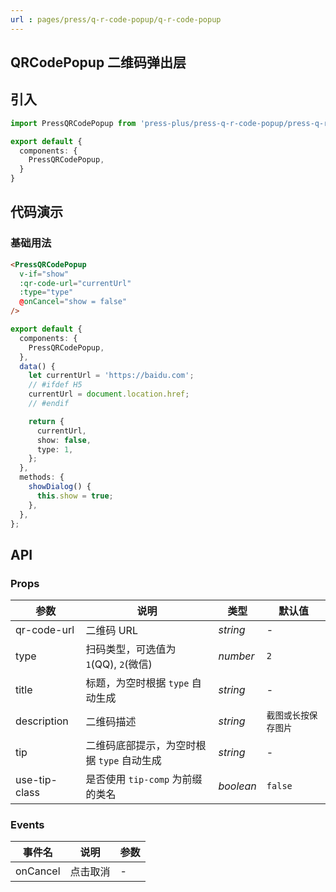 ```yaml
---
url : pages/press/q-r-code-popup/q-r-code-popup
---
```


## QRCodePopup 二维码弹出层


## 引入

```ts
import PressQRCodePopup from 'press-plus/press-q-r-code-popup/press-q-r-code-popup';

export default {
  components: {
    PressQRCodePopup,
  }
}
```

## 代码演示

### 基础用法

```html
<PressQRCodePopup
  v-if="show"
  :qr-code-url="currentUrl"
  :type="type"
  @onCancel="show = false"
/>
```

```ts
export default {
  components: {
    PressQRCodePopup,
  },
  data() {
    let currentUrl = 'https://baidu.com';
    // #ifdef H5
    currentUrl = document.location.href;
    // #endif

    return {
      currentUrl,
      show: false,
      type: 1,
    };
  },
  methods: {
    showDialog() {
      this.show = true;
    },
  },
};
```

## API

### Props

| 参数          | 说明                                       | 类型      | 默认值               |
| ------------- | ------------------------------------------ | --------- | -------------------- |
| qr-code-url   | 二维码 URL                                 | _string_  | -                    |
| type          | 扫码类型，可选值为 `1`(QQ), `2`(微信)      | _number_  | `2`                  |
| title         | 标题，为空时根据 `type` 自动生成           | _string_  | -                    |
| description   | 二维码描述                                 | _string_  | `截图或长按保存图片` |
| tip           | 二维码底部提示，为空时根据 `type` 自动生成 | _string_  | -                    |
| use-tip-class | 是否使用 `tip-comp` 为前缀的类名           | _boolean_ | `false`              |



### Events

| 事件名   | 说明     | 参数 |
| -------- | -------- | ---- |
| onCancel | 点击取消 | -    |
